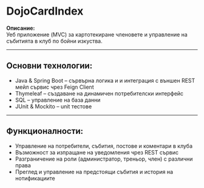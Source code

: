 # DojoCardIndex  

**Описание:**  
Уеб приложение (MVC) за картотекиране членовете и управление на събитията в клуб по бойни изкуства.  

---

## Основни технологии:  
- Java & Spring Boot – сървърна логика и и интеграция с външен REST мейл сървис чрез Feign Client  
- Thymeleaf – създаване на динамичен потребителски интерфейс  
- SQL – управление на база данни
- JUnit & Mockito – unit тестове  
---
## Функционалности:  
- Управление на потребители, събития, постове и коментари в клуба  
- Възможност за изпращане на уведомления чрез REST сървис  
- Разграничение на роли (администратор, треньор, член) с различни права  
- Преглед и управление на предстоящи събития и история на нотификациите
